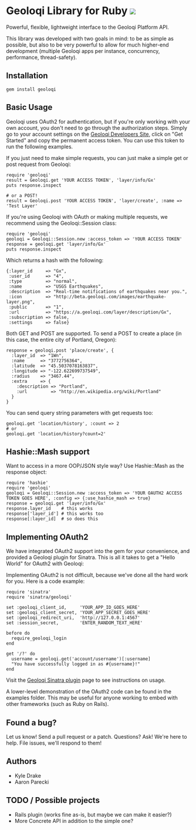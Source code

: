 Geoloqi Library for Ruby [![](https://secure.travis-ci.org/geoloqi/geoloqi-ruby.png)](http://travis-ci.org/geoloqi/geoloqi-ruby)
===
Powerful, flexible, lightweight interface to the Geoloqi Platform API.

This library was developed with two goals in mind: to be as simple as possible, but also to be very powerful to allow for much higher-end development (multiple Geoloqi apps per instance, concurrency, performance, thread-safety).

Installation
---

    gem install geoloqi

Basic Usage
---
Geoloqi uses OAuth2 for authentication, but if you're only working with your own account, you don't need to go through the authorization steps. Simply go to your account settings on the [Geoloqi Developers Site](https://developers.geoloqi.com), click on "Get Started" and copy the permanent access token. You can use this token to run the following examples.

If you just need to make simple requests, you can just make a simple get or post request from Geoloqi:

    require 'geoloqi'
    result = Geoloqi.get 'YOUR ACCESS TOKEN', 'layer/info/Gx'
    puts response.inspect

    # or a POST!
    result = Geoloqi.post 'YOUR ACCESS TOKEN', 'layer/create', :name => 'Test Layer'

If you're using Geoloqi with OAuth or making multiple requests, we recommend using the Geoloqi::Session class:

	require 'geoloqi'
	geoloqi = Geoloqi::Session.new :access_token => 'YOUR ACCESS TOKEN'
	response = geoloqi.get 'layer/info/Gx'
	puts response.inspect

Which returns a hash with the following:

	{:layer_id     => "Gx", 
	 :user_id      => "4", 
	 :type         => "normal", 
	 :name         => "USGS Earthquakes",
	 :description  => "Real-time notifications of earthquakes near you.",
	 :icon         => "http://beta.geoloqi.com/images/earthquake-layer.png", 
	 :public       => "1",
	 :url          => "https://a.geoloqi.com/layer/description/Gx", 
	 :subscription => false, 
	 :settings     => false}

Both GET and POST are supported. To send a POST to create a place (in this case, the entire city of Portland, Oregon):

	response = geoloqi.post 'place/create', {
	  :layer_id  => "1Wn",
	  :name      => "3772756364",
	  :latitude  => "45.5037078163837",
	  :longitude => "-122.622699737549",
	  :radius    => "3467.44",
	  :extra     => {
	    :description => "Portland",
	    :url         => "http://en.wikipedia.org/wiki/Portland"
	  }
	}

You can send query string parameters with get requests too:

	geoloqi.get 'location/history', :count => 2
	# or
	geoloqi.get 'location/history?count=2'

Hashie::Mash support
---
Want to access in a more OOP/JSON style way? Use Hashie::Mash as the response object:

    require 'hashie'
    require 'geoloqi'
    geoloqi = Geoloqi::Session.new :access_token => 'YOUR OAUTH2 ACCESS TOKEN GOES HERE', :config => {:use_hashie_mash => true}
    response = geoloqi.get 'layer/info/Gx'
    response.layer_id    # this works
    response['layer_id'] # this works too
    response[:layer_id]  # so does this

Implementing OAuth2
---

We have integrated OAuth2 support into the gem for your convenience, and provided a Geoloqi plugin for Sinatra. This is all it takes to get a "Hello World" for OAuth2 with Geoloqi:

Implementing OAuth2 is not difficult, because we've done all the hard work for you. Here is a  code example:

    require 'sinatra'
    require 'sinatra/geoloqi'

    set :geoloqi_client_id,     'YOUR_APP_ID_GOES_HERE'
    set :geoloqi_client_secret, 'YOUR_APP_SECRET_GOES_HERE'
    set :geoloqi_redirect_uri,  'http://127.0.0.1:4567'
    set :session_secret,        'ENTER_RANDOM_TEXT_HERE'

    before do
      require_geoloqi_login
    end

    get '/?' do
      username = geoloqi.get('account/username')[:username]
      "You have successfully logged in as #{username}!"
    end

Visit the [Geoloqi Sinatra plugin](http://github.com/geoloqi/sinatra-geoloqi) page to see instructions on usage.

A lower-level demonstration of the OAuth2 code can be found in the examples folder. This may be useful for anyone working to embed with other frameworks (such as Ruby on Rails).

Found a bug?
---
Let us know! Send a pull request or a patch. Questions? Ask! We're here to help. File issues, we'll respond to them!

Authors
---
* Kyle Drake
* Aaron Parecki

TODO / Possible projects
---
* Rails plugin (works fine as-is, but maybe we can make it easier?)
* More Concrete API in addition to the simple one?

